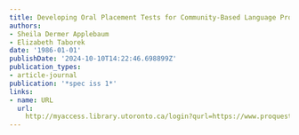 ```yaml
---
title: Developing Oral Placement Tests for Community-Based Language Programs
authors:
- Sheila Dermer Applebaum
- Elizabeth Taborek
date: '1986-01-01'
publishDate: '2024-10-10T14:22:46.698899Z'
publication_types:
- article-journal
publication: '*spec iss 1*'
links:
- name: URL
  url: 
    http://myaccess.library.utoronto.ca/login?qurl=https://www.proquest.com/docview/63243392?accountid=14771&bdid=38382&_bd=KWqwnQJ1EhFKwEFDi0AXJj5yBu0%3D
---
```


